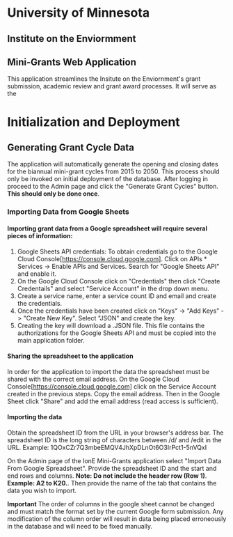 # University of Minnesota 
## Institute on the Enviormment
## Mini-Grants Web Application

  This application streamlines the Insitute on the Enviornment's grant submission, academic review and grant award processes. It will serve as the

# Initialization and Deployment

## Generating Grant Cycle Data

  The application will automatically generate the opening and closing dates for the biannual mini-grant cycles
  from 2015 to 2050. This process should only be invoked on initial deployment of the database. After logging in proceed to the Admin page and click the "Generate Grant Cycles" button. **This should only be done once**. 

### Importing Data from Google Sheets

  #### Importing grant data from a Google spreadsheet will require several pieces of information:

  1) Google Sheets API credentials: To obtain credentials go to the Google Cloud Console[https://console.cloud.google.com]. Click on APIs * Services -> Enable APIs and Services. Search for "Google Sheets API" and enable it.
  2) On the Google Cloud Console click on "Credentials" then click "Create Credentails" and select "Service Account" in the drop down menu. 
  3) Create a service name, enter a service count ID and email and create the credentials.
  4) Once the credentials have been created click on "Keys" -> "Add Keys" -> "Create New Key". Select "JSON" and create the key. 
  5) Creating the key will download a .JSON file. This file contains the authorizations for the Google Sheets API and must be copied into the main application folder. 

  #### Sharing the spreadsheet to the application

  In order for the application to import the data the spreadsheet must be shared with the correct 
  email address. On the Google Cloud Console[https://console.cloud.google.com] click on the Service Account created in the previous steps. Copy the email address. Then in the Google Sheet click "Share" and add the email address (read access is sufficient). 

  #### Importing the data
  
  Obtain the spreadsheet ID from the URL in your browser's address bar. The spreadsheet ID is the long string of characters between /d/ and /edit in the URL. Example: 1QOxCZr7Q3mbeEMQV4JhXpDLnOt6O3IrPct1-5nVQxI

  On the Admin page of the IonE Mini-Grants application select "Import Data From Google Spreadsheet". Provide the spreadsheet ID and the start and end rows and columns. **Note: Do not include the header row (Row 1)**. 
  **Example: A2 to K20.**. Then provide the name of the tab that contains the data you wish to import. 

  **Important** The order of columns in the google sheet cannot be changed and must match the format set by the current Google form submission. Any modification of the column order will result in data being placed erroneously in the database and will need to be fixed manually. 

